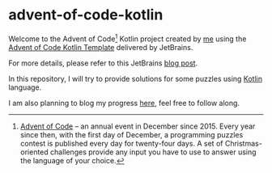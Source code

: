 # advent-of-code-kotlin

Welcome to the Advent of Code[^aoc] Kotlin project created by [me][github] using the [Advent of Code Kotlin Template][template] delivered by JetBrains.

For more details, please refer to this JetBrains [blog post](https://blog.jetbrains.com/kotlin/2021/11/advent-of-code-2021-in-kotlin/).

In this repository, I will try to provide solutions for some puzzles using [Kotlin][kotlin] language.

I am also planning to blog my progress [here](https://ericlloyd.net/), feel free to follow along.

[^aoc]:
    [Advent of Code][aoc] – an annual event in December since 2015.
    Every year since then, with the first day of December, a programming puzzles contest is published every day for twenty-four days.
    A set of Christmas-oriented challenges provide any input you have to use to answer using the language of your choice.

[aoc]: https://adventofcode.com
[docs]: https://kotlinlang.org/docs/home.html
[github]: https://github.com/eric-lloyd
[issues]: https://github.com/kotlin-hands-on/advent-of-code-kotlin-template/issues
[kotlin]: https://kotlinlang.org
[slack]: https://surveys.jetbrains.com/s3/kotlin-slack-sign-up
[template]: https://github.com/kotlin-hands-on/advent-of-code-kotlin-template

